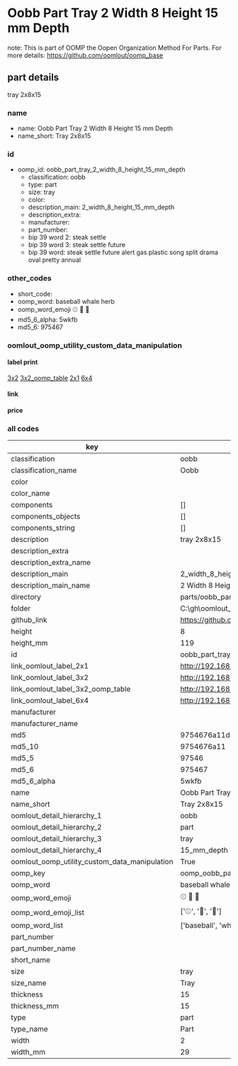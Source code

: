 # Oobb Part Tray 2 Width 8 Height 15 mm Depth  

note: This is part of OOMP the Oopen Organization Method For Parts. For more details: https://github.com/oomlout/oomp_base

##  part details
  



tray 2x8x15



### name
* name: Oobb Part Tray 2 Width 8 Height 15 mm Depth
* name_short: Tray 2x8x15 
### id
* oomp_id: oobb_part_tray_2_width_8_height_15_mm_depth
  * classification: oobb
  * type: part
  * size: tray
  * color: 
  * description_main: 2_width_8_height_15_mm_depth
  * description_extra: 
  * manufacturer: 
  * part_number: 
  * bip 39 word 2: steak settle
  * bip 39 word 3: steak settle future
  * bip 39 word: steak settle future alert gas plastic song split drama oval pretty annual

### other_codes
* short_code: 
* oomp_word: baseball whale herb
* oomp_word_emoji :baseball: :whale: :herb:
* md5_6_alpha: 5wkfb
* md5_6: 975467






### oomlout_oomp_utility_custom_data_manipulation
#### label print
[3x2](http://192.168.1.245:1112/?label=oomp%205wkfb)
[3x2_oomp_table](http://192.168.1.108:1112/?label=oomp%205wkfb)
[2x1](http://192.168.1.242:1112/?label=oomp%205wkfb)
[6x4](http://192.168.1.55:1112/?label=oomp%205wkfb)    

#### link

                              

#### price







### all codes 
| key | value |  
| --- | --- |  
| classification | oobb |  
| classification_name | Oobb |  
| color |  |  
| color_name |  |  
| components | [] |  
| components_objects | [] |  
| components_string | [] |  
| description | tray 2x8x15 |  
| description_extra |  |  
| description_extra_name |  |  
| description_main | 2_width_8_height_15_mm_depth |  
| description_main_name | 2 Width 8 Height 15 mm Depth |  
| directory | parts/oobb_part_tray_2_width_8_height_15_mm_depth |  
| folder | C:\gh\oomlout_oobb_version_4_generated_parts\things\oobb_part_tray_2_width_8_height_15_mm_depth |  
| github_link | https://github.com/oomlout/oomlout_oomp_part_src/tree/main/parts/oobb_part_tray_2_width_8_height_15_mm_depth |  
| height | 8 |  
| height_mm | 119 |  
| id | oobb_part_tray_2_width_8_height_15_mm_depth |  
| link_oomlout_label_2x1 | http://192.168.1.242:1112/?label=oomp%205wkfb |  
| link_oomlout_label_3x2 | http://192.168.1.245:1112/?label=oomp%205wkfb |  
| link_oomlout_label_3x2_oomp_table | http://192.168.1.108:1112/?label=oomp%205wkfb |  
| link_oomlout_label_6x4 | http://192.168.1.55:1112/?label=oomp%205wkfb |  
| manufacturer |  |  
| manufacturer_name |  |  
| md5 | 9754676a11d239e698300062bd311ea8 |  
| md5_10 | 9754676a11 |  
| md5_5 | 97546 |  
| md5_6 | 975467 |  
| md5_6_alpha | 5wkfb |  
| name | Oobb Part Tray 2 Width 8 Height 15 mm Depth |  
| name_short | Tray 2x8x15  |  
| oomlout_detail_hierarchy_1 | oobb |  
| oomlout_detail_hierarchy_2 | part |  
| oomlout_detail_hierarchy_3 | tray |  
| oomlout_detail_hierarchy_4 | 15_mm_depth |  
| oomlout_oomp_utility_custom_data_manipulation | True |  
| oomp_key | oomp_oobb_part_tray_2_width_8_height_15_mm_depth |  
| oomp_word | baseball whale herb |  
| oomp_word_emoji | :baseball: :whale: :herb: |  
| oomp_word_emoji_list | [':baseball:', ':whale:', ':herb:'] |  
| oomp_word_list | ['baseball', 'whale', 'herb'] |  
| part_number |  |  
| part_number_name |  |  
| short_name |  |  
| size | tray |  
| size_name | Tray |  
| thickness | 15 |  
| thickness_mm | 15 |  
| type | part |  
| type_name | Part |  
| width | 2 |  
| width_mm | 29 |  
